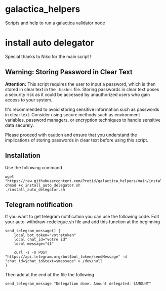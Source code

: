 # galactica_helpers
Scripts and help to run a galactica validator node

# install auto delegator
Special thanks to Niko for the main script ! 
## Warning: Storing Password in Clear Text

**Attention:** This script requires the user to input a password, which is then stored in clear text in the `.bashrc` file. Storing passwords in clear text poses a security risk as it could be accessed by unauthorized users who gain access to your system.

It's recommended to avoid storing sensitive information such as passwords in clear text. Consider using secure methods such as environment variables, password managers, or encryption techniques to handle sensitive data securely.

Please proceed with caution and ensure that you understand the implications of storing passwords in clear text before using this script.

## Installation
Use the following command
```
wget "https://raw.githubusercontent.com/Pretid/galactica_helpers/main/install_auto_delegator.sh"
chmod +x install_auto_delegator.sh
./install_auto_delegator.sh
```
## Telegram notification
If you want to get telegram notification you can use the following code. 
Edit your auto-withdraw-redelegue.sh file and add this function at the beginning
```
send_telegram_message() {
    local bot_token="votretoken"
    local chat_id="votre id"
    local message="$1"

    curl -s -X POST "https://api.telegram.org/bot$bot_token/sendMessage" -d "chat_id=$chat_id&text=$message" > /dev/null
}
```

Then add at the end of the file the following
```
send_telegram_message "Delegation done. Amount delegated: $AMOUNT"
```

